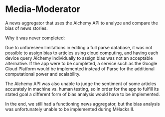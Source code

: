 Media-Moderator
===============

A news aggregator that uses the Alchemy API to analyze and compare the bias of news stories. 

Why it was never completed:

Due to unforeseen limitations in editing a full parse database, it was not possible to assign bias to articles using cloud computing, and having each device query Alchemy individually to assign bias was not an acceptable alternative. If the app were to be completed, a service such as the Google Cloud Platform would be implemented instead of Parse for the additional computational power and scalability.

The Alchemy API was also unable to judge the sentiment of some articles accurately in machine vs. human testing, so in order for the app to fulfill its stated goal a different form of bias analysis would have to be implemented. 

In the end, we still had a functioning news aggregator, but the bias analysis was unfortunately unable to be implemented during MHacks II.

